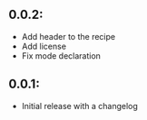 ## 0.0.2:
* Add header to the recipe
* Add license
* Fix mode declaration

## 0.0.1:
* Initial release with a changelog